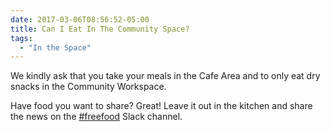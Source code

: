 ```yaml
---
date: 2017-03-06T08:56:52-05:00
title: Can I Eat In The Community Space?
tags: 
  - "In the Space"
---
```


We kindly ask that you take your meals in the Cafe Area and to only eat dry snacks in the Community Workspace.

Have food you want to share? Great! Leave it out in the kitchen and share the news on the [#freefood](https://civichallmembers.slack.com/messages/freefood/) Slack channel.
